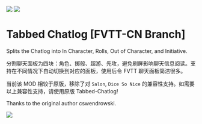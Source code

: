 ![](https://img.shields.io/badge/Foundry-v0.6.2-informational)
[![](https://img.shields.io/badge/Buy%20Me%20A%20Coffee-%243-orange)](https://www.buymeacoffee.com/T2tZvWJ)


# Tabbed Chatlog [FVTT-CN Branch]

Splits the Chatlog into In Character, Rolls, Out of Character, and Initiative.

分割聊天面板为四块：角色、掷骰、超游、先攻，避免刷屏影响聊天信息阅读。支持在不同情况下自动切换到对应的面板，使用后令 FVTT 聊天面板简洁很多。

当前该 MOD 相较于原版，移除了对 `Salon`, `Dice So Nice` 的兼容性支持。如需要以上兼容性支持，请使用原版 Tabbed-Chatlog!

Thanks to the original author cswendrowski.

![](./tabbed-chatlog.gif)
